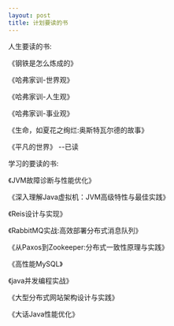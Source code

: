 ```yaml
---
layout: post
title: 计划要读的书
---
```


人生要读的书: 

《钢铁是怎么炼成的》

《哈弗家训-世界观》

《哈弗家训-人生观》

《哈弗家训-事业观》

《生命，如夏花之绚烂:奥斯特瓦尔德的故事》

《平凡的世界》 --已读

学习的要读的书: 

《JVM故障诊断与性能优化》

《深入理解Java虚拟机：JVM高级特性与最佳实践》

《Reis设计与实现》

《RabbitMQ实战:高效部署分布式消息队列》

《从Paxos到Zookeeper:分布式一致性原理与实践》

《高性能MySQL》
 
《java并发编程实战》

《大型分布式网站架构设计与实践》

《大话Java性能优化》

